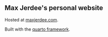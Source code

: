 ## Max Jerdee's personal website

Hosted at [maxjerdee.com](https://www.maxjerdee.com/).

Built with the [quarto framework](https://quarto.org/).